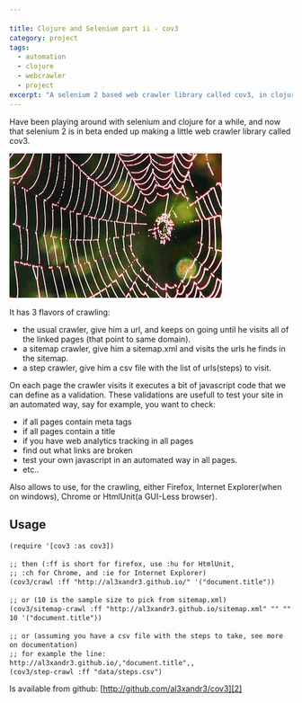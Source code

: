 ```yaml
--- 

title: Clojure and Selenium part ii - cov3
category: project
tags:
  - automation
  - clojure
  - webcrawler
  - project
excerpt: "A selenium 2 based web crawler library called cov3, in clojure"
---
```


Have been playing around with selenium and clojure for a while, and now that
selenium 2 is in beta ended up making a little web crawler library called
cov3.

![/assets/images/crawler.png][1]

It has 3 flavors of crawling:

  * the usual crawler, give him a url, and keeps on going until he visits all of the linked pages (that point to same domain). 
  * a sitemap crawler, give him a sitemap.xml and visits the urls he finds in the sitemap. 
  * a step crawler, give him a csv file with the list of urls(steps) to visit. 

On each page the crawler visits it executes a bit of javascript code that we
can define as a validation. These validations are usefull to test your site in
an automated way, say for example, you want to check:

 * if all pages contain meta tags 
 * if all pages contain a title 
 * if you have web analytics tracking in all pages 
 * find out what links are broken 
 * test your own javascript in an automated way in all pages. 
 * etc.. 

Also allows to use, for the crawling, either Firefox, Internet Explorer(when
on windows), Chrome or HtmlUnit(a GUI-Less browser).

## Usage

    
    (require '[cov3 :as cov3])
    
    ;; then (:ff is short for firefox, use :hu for HtmlUnit, 
    ;; :ch for Chrome, and :ie for Internet Explorer)
    (cov3/crawl :ff "http://al3xandr3.github.io/" '("document.title"))
    
    ;; or (10 is the sample size to pick from sitemap.xml)
    (cov3/sitemap-crawl :ff "http://al3xandr3.github.io/sitemap.xml" "" "" 10 '("document.title"))
    
    ;; or (assuming you have a csv file with the steps to take, see more on documentation)
    ;; for example the line: http://al3xandr3.github.io/,"document.title",,
    (cov3/step-crawl :ff "data/steps.csv")
    

Is available from github: [http://github.com/al3xandr3/cov3][2]

   [1]: /assets/images/crawler.png
   [2]: http://github.com/al3xandr3/cov3

